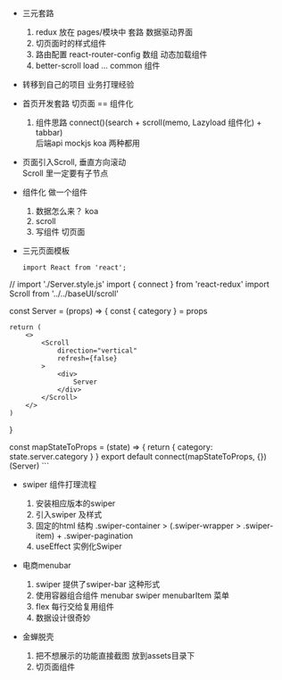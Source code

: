- 三元套路
    1. redux 放在 pages/模块中 套路
        数据驱动界面 
    2. 切页面时的样式组件 
    3. 路由配置 react-router-config 数组 动态加载组件 
    4. better-scroll load ... common 组件 

- 转移到自己的项目 
    业务打理经验 

- 首页开发套路
    切页面 == 组件化 
    1. 组件思路
       connect()(search + scroll(memo, Lazyload 组件化) + tabbar)  
        后端api mockjs koa 两种都用 

- 页面引入Scroll, 垂直方向滚动  
    Scroll 里一定要有子节点 <div>
- 组件化 做一个组件
    1. 数据怎么来？
        koa 
    2. scroll
    3. 写组件 切页面 

- 三元页面模板
    ```
    import React from 'react';
// import './Server.style.js'
import { connect } from 'react-redux'
import Scroll from '../../baseUI/scroll'

const Server = (props) => {
    const { category } = props

    return (
        <>
            <Scroll
                direction="vertical"
                refresh={false}
            >
                <div>
                    Server
                </div>
            </Scroll>
        </>
    )
}

const mapStateToProps = (state) => {
    return {
        category: state.server.category
    }
}
export default connect(mapStateToProps, {})(Server)
    ```

- swiper 组件打理流程
    1. 安装相应版本的swiper
    2. 引入swiper 及样式
    3. 固定的html 结构 .swiper-container > (.swiper-wrapper >
        .swiper-item) + .swiper-pagination
    4. useEffect 实例化Swiper 

- 电商menubar
    1. swiper 提供了swiper-bar 这种形式
    2. 使用容器组合组件
        menubar swiper
        menubarItem 菜单
    3. flex 每行交给复用组件
    4. 数据设计很奇妙

- 金蝉脱壳
    1. 把不想展示的功能直接截图 放到assets目录下
    2. 切页面组件
